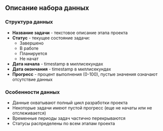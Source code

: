 ## Описание набора данных

### Структура данных
- **Название задачи** - текстовое описание этапа проекта
- **Статус** - текущее состояние задачи:
    - Завершено
    - В работе
    - Планируется
    - Не начат
- **Дата начала** - timestamp в миллисекундах
- **Дата окончания** - timestamp в миллисекундах
- **Прогресс** - процент выполнения (0-100), пустые значения означают отсутствие данных

### Особенности данных
- Данные охватывают полный цикл разработки проекта
- Некоторые задачи имеют пустой прогресс (еще не начаты или не отслеживается)
- Временные периоды задач частично перекрываются
- Статусы распределены по всем этапам проекта